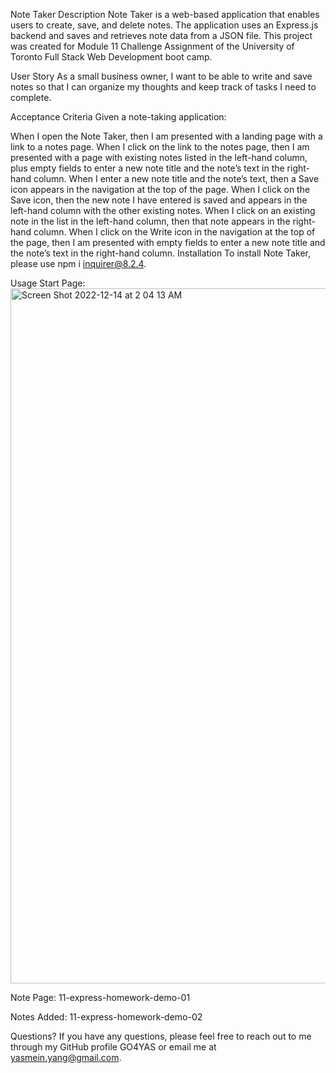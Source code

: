 Note Taker
Description
Note Taker is a web-based application that enables users to create, save, and delete notes. The application uses an Express.js backend and saves and retrieves note data from a JSON file. This project was created for Module 11 Challenge Assignment of the University of Toronto Full Stack Web Development boot camp.

User Story
As a small business owner, I want to be able to write and save notes so that I can organize my thoughts and keep track of tasks I need to complete.

Acceptance Criteria
Given a note-taking application:

When I open the Note Taker, then I am presented with a landing page with a link to a notes page.
When I click on the link to the notes page, then I am presented with a page with existing notes listed in the left-hand column, plus empty fields to enter a new note title and the note’s text in the right-hand column.
When I enter a new note title and the note’s text, then a Save icon appears in the navigation at the top of the page.
When I click on the Save icon, then the new note I have entered is saved and appears in the left-hand column with the other existing notes.
When I click on an existing note in the list in the left-hand column, then that note appears in the right-hand column.
When I click on the Write icon in the navigation at the top of the page, then I am presented with empty fields to enter a new note title and the note’s text in the right-hand column.
Installation
To install Note Taker, please use npm i inquirer@8.2.4.

Usage
Start Page:
<img width="1112" alt="Screen Shot 2022-12-14 at 2 04 13 AM" src="https://user-images.githubusercontent.com/114618684/207539770-64acf4da-b139-4cac-be08-a8551275af90.png">

Note Page:
11-express-homework-demo-01

Notes Added:
11-express-homework-demo-02

Questions?
If you have any questions, please feel free to reach out to me through my GitHub profile GO4YAS or email me at yasmein.yang@gmail.com.
